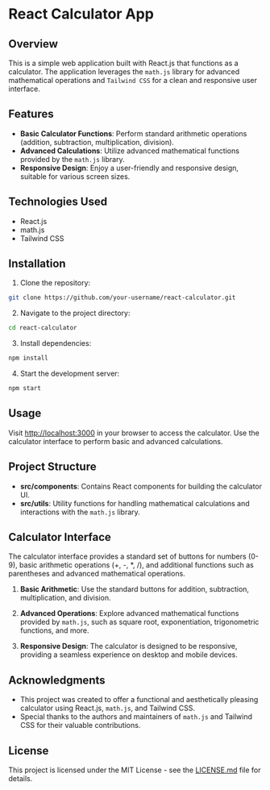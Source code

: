 # React Calculator App

## Overview

This is a simple web application built with React.js that functions as a calculator. The application leverages the `math.js` library for advanced mathematical operations and `Tailwind CSS` for a clean and responsive user interface.

## Features

- **Basic Calculator Functions**: Perform standard arithmetic operations (addition, subtraction, multiplication, division).
- **Advanced Calculations**: Utilize advanced mathematical functions provided by the `math.js` library.
- **Responsive Design**: Enjoy a user-friendly and responsive design, suitable for various screen sizes.

## Technologies Used

- React.js
- math.js
- Tailwind CSS

## Installation

1. Clone the repository:

```bash
git clone https://github.com/your-username/react-calculator.git
```

2. Navigate to the project directory:

```bash
cd react-calculator
```

3. Install dependencies:

```bash
npm install
```

4. Start the development server:

```bash
npm start
```

## Usage

Visit [http://localhost:3000](http://localhost:3000) in your browser to access the calculator. Use the calculator interface to perform basic and advanced calculations.

## Project Structure

- **src/components**: Contains React components for building the calculator UI.
- **src/utils**: Utility functions for handling mathematical calculations and interactions with the `math.js` library.

## Calculator Interface

The calculator interface provides a standard set of buttons for numbers (0-9), basic arithmetic operations (+, -, *, /), and additional functions such as parentheses and advanced mathematical operations.

1. **Basic Arithmetic**: Use the standard buttons for addition, subtraction, multiplication, and division.

2. **Advanced Operations**: Explore advanced mathematical functions provided by `math.js`, such as square root, exponentiation, trigonometric functions, and more.

3. **Responsive Design**: The calculator is designed to be responsive, providing a seamless experience on desktop and mobile devices.

## Acknowledgments

- This project was created to offer a functional and aesthetically pleasing calculator using React.js, `math.js`, and Tailwind CSS.
- Special thanks to the authors and maintainers of `math.js` and Tailwind CSS for their valuable contributions.

## License

This project is licensed under the MIT License - see the [LICENSE.md](LICENSE.md) file for details.